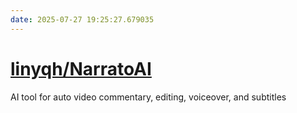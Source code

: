 ```yaml
---
date: 2025-07-27 19:25:27.679035
---
```


# [linyqh/NarratoAI](https://github.com/linyqh/NarratoAI)

AI tool for auto video commentary, editing, voiceover, and subtitles